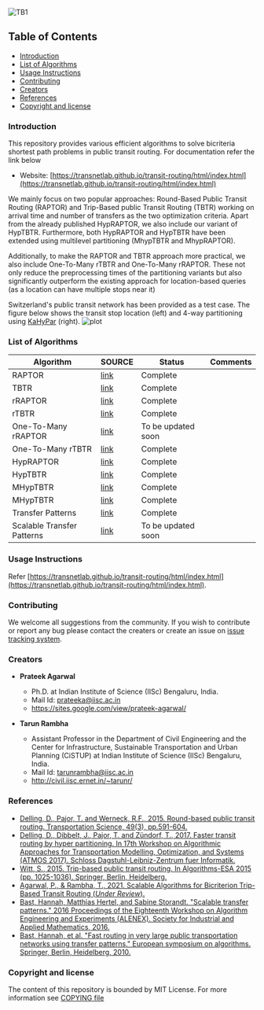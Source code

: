 ![TB1](logo.png)


## Table of Contents

- [Introduction](#Introduction)
- [List of Algorithms](#List-of-Algorihtms)
- [Usage Instructions](#usage-instructions)
- [Contributing](#contributing)
- [Creators](#Creators)
- [References](#References)
- [Copyright and license](#Copyright-and-license)

### Introduction 
This repository provides various efficient algorithms to solve bicriteria shortest path problems in public transit routing. For documentation refer the link below

- Website: [https://transnetlab.github.io/transit-routing/html/index.html](https://transnetlab.github.io/transit-routing/html/index.html)

We mainly focus on two popular approaches: Round-Based Public Transit Routing (RAPTOR) and Trip-Based public
Transit Routing (TBTR) working on arrival time and number of transfers as the two optimization criteria.
Apart from the already published HypRAPTOR, we also include our variant of HypTBTR. Furthermore, both HypRAPTOR and HypTBTR have been extended using multilevel partitioning (MhypTBTR and MhypRAPTOR).

Additionally, to make the RAPTOR and TBTR approach more practical, we also include One-To-Many rTBTR and One-To-Many rRAPTOR. These not only reduce the preprocessing times of the partitioning variants but also significantly
outperform the existing approach for location-based queries (as a location can have multiple stops near it)

Switzerland's public transit network has been provided as a test case. The figure below shows the transit stop location (left) and 4-way partitioning using [KaHyPar](https://github.com/kahypar/kahypar) (right).
![plot](documentation/location.png)
### List of Algorithms
|  Algorithm                 | SOURCE | Status             | Comments |
|----------------------------|---|--------------------|---|
| RAPTOR                     | [link](https://pubsonline.informs.org/doi/abs/10.1287/trsc.2014.0534) | Complete           |
| TBTR                       | [link](https://link.springer.com/chapter/10.1007/978-3-662-48350-3_85) | Complete           |
| rRAPTOR                    | [link](https://pubsonline.informs.org/doi/abs/10.1287/trsc.2014.0534) | Complete           |
| rTBTR                      | [link](https://link.springer.com/chapter/10.1007/978-3-662-48350-3_85) | Complete           |
| One-To-Many rRAPTOR        | [link](https://arxiv.org/abs/2111.06654) | To be updated soon |
| One-To-Many rTBTR          | [link](https://arxiv.org/abs/2111.06654) | Complete           |
| HypRAPTOR                  | [link](https://drops.dagstuhl.de/opus/volltexte/2017/7896/) | Complete           |
| HypTBTR                    |  [link](https://arxiv.org/abs/2111.06654) | Complete           |
| MHypTBTR                   | [link](https://arxiv.org/abs/2111.06654) | Complete           |
| MHypTBTR                   | [link](https://arxiv.org/abs/2111.06654) | Complete           |
| Transfer Patterns          | [link](https://link.springer.com/chapter/10.1007/978-3-642-15775-2_25) | Complete           |
| Scalable Transfer Patterns | [link](https://epubs.siam.org/doi/abs/10.1137/1.9781611974317.2) | To be updated soon |

### Usage Instructions
Refer [https://transnetlab.github.io/transit-routing/html/index.html](https://transnetlab.github.io/transit-routing/html/index.html). 


### Contributing
We welcome all suggestions from the community. If you wish to contribute or report any bug please contact the creaters or create an issue on [issue tracking system](https://github.com/transnetlab/transit-routing/issues).
### Creators
- **Prateek Agarwal**
    - Ph.D. at Indian Institute of Science (IISc) Bengaluru, India.
    - Mail Id: prateeka@iisc.ac.in
    - <https://sites.google.com/view/prateek-agarwal/>

- **Tarun Rambha**
    - Assistant Professor in the Department of Civil Engineering and the Center for Infrastructure, Sustainable Transportation and Urban Planning (CiSTUP) at Indian Institute of Science (IISc) Bengaluru, India.
    - Mail Id: tarunrambha@iisc.ac.in
    - <http://civil.iisc.ernet.in/~tarunr/>

### References
- [Delling, D., Pajor, T. and Werneck, R.F., 2015. Round-based public transit routing. Transportation Science, 49(3), pp.591-604.](https://pubsonline.informs.org/doi/abs/10.1287/trsc.2014.0534) 
- [Delling, D., Dibbelt, J., Pajor, T. and Zündorf, T., 2017. Faster transit routing by hyper partitioning. In 17th Workshop on Algorithmic Approaches for Transportation Modelling, Optimization, and Systems (ATMOS 2017). Schloss Dagstuhl-Leibniz-Zentrum fuer Informatik.](https://drops.dagstuhl.de/opus/volltexte/2017/7896/)
- [Witt, S., 2015. Trip-based public transit routing. In Algorithms-ESA 2015 (pp. 1025-1036). Springer, Berlin, Heidelberg.](https://link.springer.com/chapter/10.1007/978-3-662-48350-3_85)
- [Agarwal, P., & Rambha, T., 2021. Scalable Algorithms for Bicriterion Trip-Based Transit Routing (_Under Review_).](https://arxiv.org/abs/2111.06654)
- [Bast, Hannah, Matthias Hertel, and Sabine Storandt. "Scalable transfer patterns." 2016 Proceedings of the Eighteenth Workshop on Algorithm Engineering and Experiments (ALENEX). Society for Industrial and Applied Mathematics, 2016.](https://link.springer.com/chapter/10.1007/978-3-642-15775-2_25)
- [Bast, Hannah, et al. "Fast routing in very large public transportation networks using transfer patterns." European symposium on algorithms. Springer, Berlin, Heidelberg, 2010.](https://epubs.siam.org/doi/abs/10.1137/1.9781611974317.2)
### Copyright and license
The content of this repository is bounded by MIT License. For more information see
[COPYING file](https://github.com/transnetlab/transit-routing/blob/main/LICENSE)
